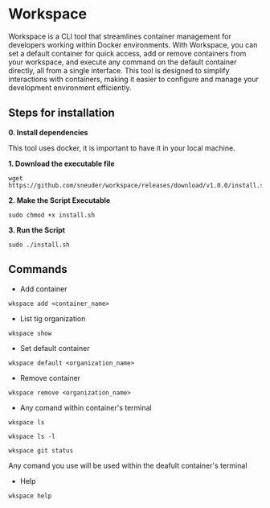 # Workspace

Workspace is a CLI tool that streamlines container management for developers working within Docker environments. With Workspace, you can set a default container for quick access, add or remove containers from your workspace, and execute any command on the default container directly, all from a single interface. This tool is designed to simplify interactions with containers, making it easier to configure and manage your development environment efficiently.

## Steps for installation

**0. Install dependencies**

This tool uses docker, it is important to have it in your local machine.

**1. Download the executable file**
```
wget https://github.com/sneuder/workspace/releases/download/v1.0.0/install.sh
```

**2. Make the Script Executable**
```
sudo chmod +x install.sh
```

**3. Run the Script**
```
sudo ./install.sh
```

## Commands

- Add container
```
wkspace add <container_name>
```

- List tig organization
```
wkspace show
```

- Set default container
```
wkspace default <organization_name>
```

- Remove container
```
wkspace remove <organization_name>
```

- Any comand within container's terminal
```
wkspace ls
```

```
wkspace ls -l
```

```
wkspace git status
```

Any comand you use will be used within the deafult container's terminal

- Help
```
wkspace help
```
